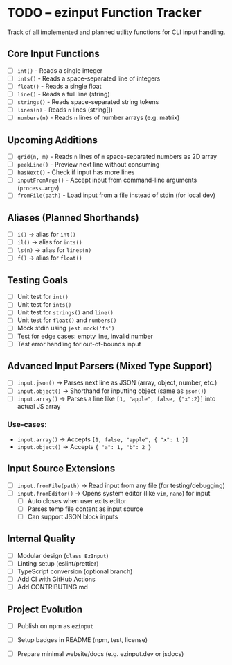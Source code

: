 # TODO – ezinput Function Tracker
Track of all implemented and planned utility functions for CLI input handling.
## Core Input Functions
-  [ ] `int()` - Reads a single integer
-  [ ] `ints()` - Reads a space-separated line of integers
-  [ ] `float()` - Reads a single float
-  [ ] `line()` - Reads a full line (string)
-  [ ] `strings()` - Reads space-separated string tokens
-  [ ] `lines(n)` - Reads `n` lines (string[])
-  [ ] `numbers(n)` - Reads `n` lines of number arrays (e.g. matrix)
## Upcoming Additions
- [ ] `grid(n, m)` - Reads `n` lines of `m` space-separated numbers as 2D array
- [ ] `peekLine()` - Preview next line without consuming
- [ ] `hasNext()` - Check if input has more lines
- [ ] `inputFromArgs()` - Accept input from command-line arguments (`process.argv`)
- [ ] `fromFile(path)` - Load input from a file instead of stdin (for local dev)
## Aliases (Planned Shorthands)
- [ ] `i()` -> alias for `int()`
- [ ] `il()` -> alias for `ints()`
- [ ] `ls(n)` -> alias for `lines(n)`
- [ ] `f()` -> alias for `float()`
## Testing Goals
-  [ ] Unit test for `int()`
-  [ ] Unit test for `ints()`
-  [ ] Unit test for `strings()` and `line()`
-  [ ] Unit test for `float()` and `numbers()`
-  [ ] Mock stdin using `jest.mock('fs')`
-  [ ] Test for edge cases: empty line, invalid number
-  [ ] Test error handling for out-of-bounds input
## Advanced Input Parsers (Mixed Type Support)
- [ ] `input.json()` -> Parses next line as JSON (array, object, number, etc.)
- [ ] `input.object()` -> Shorthand for inputting object (same as `json()`)
- [ ] `input.array()` -> Parses a line like `[1, "apple", false, {"x":2}]` into actual JS array
### Use-cases:
- `input.array()` -> Accepts `[1, false, "apple", { "x": 1 }]`
- `input.object()` -> Accepts `{ "a": 1, "b": 2 }`
## Input Source Extensions
- [ ] `input.fromFile(path)` -> Read input from any file (for testing/debugging)
- [ ] `input.fromEditor()` -> Opens system editor (like `vim`, `nano`) for input
    - [ ] Auto closes when user exits editor
    - [ ] Parses temp file content as input source
    - [ ] Can support JSON block inputs
## Internal Quality
- [ ] Modular design (`class EzInput`)
- [ ] Linting setup (eslint/prettier)
- [ ] TypeScript conversion (optional branch)
- [ ] Add CI with GitHub Actions
- [ ] Add CONTRIBUTING.md
## Project Evolution
- [ ] Publish on npm as `ezinput`
- [ ] Setup badges in README (npm, test, license)
- [ ] Prepare minimal website/docs (e.g. ezinput.dev or jsdocs)

